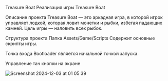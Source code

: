 Treasure Boat Реализация игры Treasure Boat

Описание проекта Treasure Boat — это аркадная игра, в которой игрок управляет лодкой, которая ловит монетки и рыбки, избегая падающих камней. Цель игры — наловить всех рыбок.

Структура проекта Папка Assets/Game/Scripts Содержит основные скрипты игры.

Точка входа Bootloader является начальной точкой запуска.

Управление тач кнопки на экране

![Screenshot 2024-12-03 at 01 05 39](https://github.com/user-attachments/assets/ac8166e8-3f3b-461e-b463-ab8d5ca83d61)

